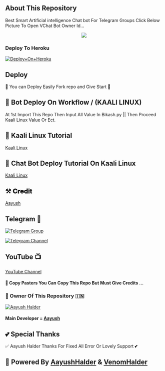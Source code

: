 ## About This Repository 
Best Smart Artificial intelligence Chat bot For Telegram Groups 
Click Below Picture To Open VChat Bot Owner Id...


<p align="center"><a href="https://t.me/Awesome_Aayu"><img src="https://telegra.ph/file/bf233a3f25faae9783c63.jpg"></a></p>



### Deploy To Heroku

[![Deploy+On+Heroku](https://www.herokucdn.com/deploy/button.svg)](https://dashboard.heroku.com/new?template=https://github.com/Aayu00L/Venom_Aayu_chatbot)


## Deploy
🌷 You can Deploy Easily Fork repo and Give Start 🌷

## 🥀 Bot Deploy On Workflow / (KAALI LINUX)
 At 1st Import This Repo Then Input All Value In Bikash.py || Then Proceed Kaali Linux Value Or Ect.

## 🥀 Kaali Linux Tutorial

[Kaali Linux](https://youtu.be/_nZT5lhcL8U)

## 🥀 Chat Bot Deploy Tutorial On Kaali Linux 

[Kaali Linux](https://youtu.be/fFRxAG1mCVU)

## ⚒️ 𝐂𝐫𝐞𝐝𝐢𝐭
[Aayush](https://t.me/Awesome_Aayu)

## Telegram 🏪

[![Telegram Group](https://img.shields.io/badge/Telegram-Group-brightgreen)](https://t.me/+o6s07rZy2r1iOWI9)

[![Telegram Channel](https://img.shields.io/badge/Telegram-Channel-brightgreen)](https://t.me/Venom_world_OFC)

## YouTube 📺

[YouTube Channel](https://youtube.com/channel/UCUkj6FFzdsOO5acUXVOEECg)


#### 🥺 Copy Pasters You Can Copy This Repo But Must Give Credits ...

### 🌷 Owner Of This Repository 🇮🇳
[![Aayush Halder](https://telegra.ph/file/bf233a3f25faae9783c63.jpg)](https://t.me/Awesome_Aayu)


#### Main Developer = [Aayush](https://t.me/Awesome_Aayu)

## 💕 Special Thanks

✅ Aayush Halder Thanks For Fixed All Error Or Lovely Support 💕


## 🥀 Powered By [AayushHalder](https://t.me/Awesome_Aayu) & [VenomHalder](https://t.me/Its_aryann)

